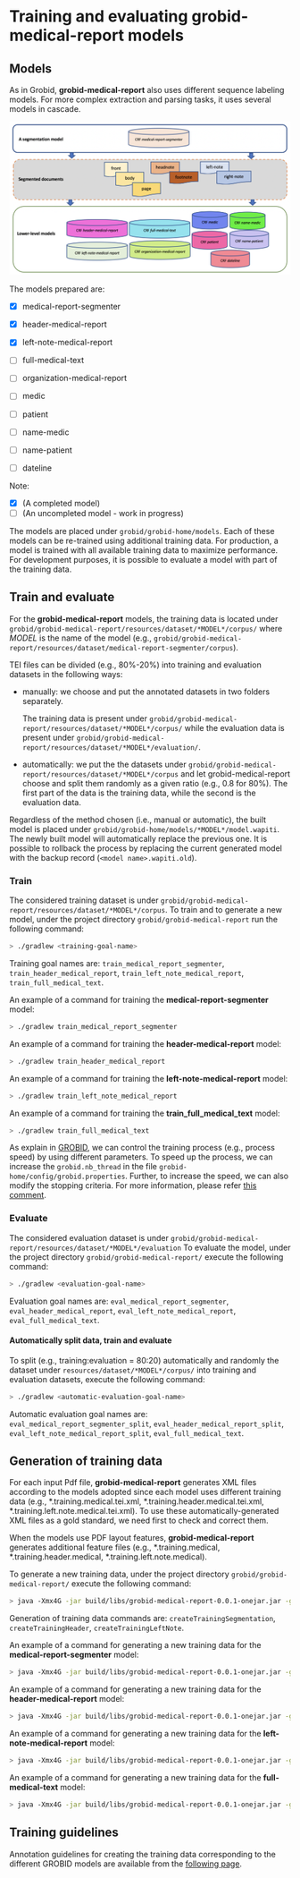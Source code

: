 <h1>Training and evaluating grobid-medical-report models</h1>

## Models

As in Grobid, __grobid-medical-report__ also uses different sequence labeling models. For more complex extraction and parsing tasks, it uses several models in cascade.

![Models_grobid_medical_report](img/Training_the_medical_report_models.png)

The models prepared are:

- [x] medical-report-segmenter

- [x] header-medical-report

- [x] left-note-medical-report

- [ ] full-medical-text

- [ ] organization-medical-report

- [ ] medic

- [ ] patient

- [ ] name-medic

- [ ] name-patient

- [ ] dateline

Note:
- [x] (A completed model)
- [ ] (An uncompleted model - work in progress)

The models are placed under `grobid/grobid-home/models`. Each of these models can be re-trained using additional training data. For production, a model is trained with all available training data to maximize performance. For development purposes, it is possible to evaluate a model with part of the training data.

## Train and evaluate

For the __grobid-medical-report__ models, the training data is located under `grobid/grobid-medical-report/resources/dataset/*MODEL*/corpus/` where *MODEL* is the name of the model (e.g., `grobid/grobid-medical-report/resources/dataset/medical-report-segmenter/corpus`).

TEI files can be divided (e.g., 80%-20%) into training and evaluation datasets in the following ways: 

- manually: we choose and put the annotated datasets in two folders separately.
  
    The training data is present under `grobid/grobid-medical-report/resources/dataset/*MODEL*/corpus/` while the evaluation data is present under  `grobid/grobid-medical-report/resources/dataset/*MODEL*/evaluation/`.


- automatically: we put the the datasets under `grobid/grobid-medical-report/resources/dataset/*MODEL*/corpus` and let grobid-medical-report choose and split them randomly as a given ratio (e.g., 0.8 for 80%). The first part of the data is the training data, while the second is the evaluation data.

Regardless of the method chosen (i.e., manual or automatic), the built model is placed under `grobid/grobid-home/models/*MODEL*/model.wapiti`. The newly built model will automatically replace the previous one. It is possible to rollback the process by replacing the current generated model with the backup record (`<model name>.wapiti.old`).

### Train
The considered training dataset is under `grobid/grobid-medical-report/resources/dataset/*MODEL*/corpus`.
To train and to generate a new model, under the project directory `grobid/grobid-medical-report` run the following command:

```bash
> ./gradlew <training-goal-name>
```
Training goal names are: `train_medical_report_segmenter`, `train_header_medical_report`, `train_left_note_medical_report`, `train_full_medical_text`.

An example of a command for training the __medical-report-segmenter__ model:
```bash
> ./gradlew train_medical_report_segmenter
```

An example of a command for training the __header-medical-report__ model: 
```bash
> ./gradlew train_header_medical_report
```

An example of a command for training the __left-note-medical-report__ model: 
```bash
> ./gradlew train_left_note_medical_report
```

An example of a command for training the __train_full_medical_text__ model:
```bash
> ./gradlew train_full_medical_text
```

As explain in [GROBID](https://grobid.readthedocs.io/en/latest/Training-the-models-of-Grobid/#train-and-evaluation-separately), we can control the training process (e.g., process speed) by using different parameters. To speed up the process, we can increase the `grobid.nb_thread` in the file `grobid-home/config/grobid.properties`. Further, to increase the speed, we can also modify the stopping criteria. For more information, please refer [this comment](https://github.com/kermitt2/grobid/issues/336#issuecomment-412516422).

### Evaluate
The considered evaluation dataset is under `grobid/grobid-medical-report/resources/dataset/*MODEL*/evaluation`
To evaluate the model, under the project directory `grobid/grobid-medical-report/` execute the following command:
```bash
> ./gradlew <evaluation-goal-name>
```

Evaluation goal names are: `eval_medical_report_segmenter`, `eval_header_medical_report`, `eval_left_note_medical_report`, `eval_full_medical_text`.

#### Automatically split data, train and evaluate
To split (e.g., training:evaluation = 80:20) automatically and randomly the dataset under `resources/dataset/*MODEL*/corpus/` into training and evaluation datasets, execute the following command:

```bash
> ./gradlew <automatic-evaluation-goal-name>
```

Automatic evaluation goal names are: `eval_medical_report_segmenter_split`, `eval_header_medical_report_split`, `eval_left_note_medical_report_split`, `eval_full_medical_text`.


## Generation of training data

For each input Pdf file, __grobid-medical-report__ generates XML files according to the models adopted since each model uses different training data (e.g., *.training.medical.tei.xml, *.training.header.medical.tei.xml, *.training.left.note.medical.tei.xml). To use these automatically-generated XML files as a gold standard,  we need first to check and correct them.

When the models use PDF layout features, __grobid-medical-report__ generates additional feature files (e.g., *.training.medical, *.training.header.medical, *.training.left.note.medical).

To generate a new training data, under the project directory `grobid/grobid-medical-report/` execute the following command:

```bash
> java -Xmx4G -jar build/libs/grobid-medical-report-0.0.1-onejar.jar -gH ../grobid-home -dIn ~/path_to_input_directory/ -dOut ~/path_to_output_directory -exe <generation-of-training-data-command>
```

Generation of training data commands are: `createTrainingSegmentation`, `createTrainingHeader`, `createTrainingLeftNote`.

An example of a command for generating a new training data for the __medical-report-segmenter__ model: 
```bash
> java -Xmx4G -jar build/libs/grobid-medical-report-0.0.1-onejar.jar -gH ../grobid-home -dIn ~/path_to_input_directory/ -dOut ~/path_to_output_directory -exe createTrainingSegmentation
```

An example of a command for generating a new training data for the __header-medical-report__ model: 
```bash
> java -Xmx4G -jar build/libs/grobid-medical-report-0.0.1-onejar.jar -gH ../grobid-home -dIn ~/path_to_input_directory/ -dOut ~/path_to_output_directory -exe createTrainingHeader
```

An example of a command for generating a new training data for the __left-note-medical-report__ model:
```bash
> java -Xmx4G -jar build/libs/grobid-medical-report-0.0.1-onejar.jar -gH ../grobid-home -dIn ~/path_to_input_directory/ -dOut ~/path_to_output_directory -exe createTrainingLeftNote
```

An example of a command for generating a new training data for the __full-medical-text__ model:
```bash
> java -Xmx4G -jar build/libs/grobid-medical-report-0.0.1-onejar.jar -gH ../grobid-home -dIn ~/path_to_input_directory/ -dOut ~/path_to_output_directory -exe createTrainingFullMedicalText
```

<!---Note for developers:

To create new blank training data (files containing the features and the text without any label), we need to uncomment createBlankTrainingFromPDF method in batch processing for each model. For example:
- uncomment createBlankTrainingFromPDF method in the createTrainingMedicalSegmentationBatch in MedicalReportParser class;
OR 
- uncomment createBlankTrainingFromPDF method in the createTrainingMedicalHeaderBatch in HeaderMedicalParser class 
etc...

--->

## Training guidelines

Annotation guidelines for creating the training data corresponding to the different GROBID models are available from the [following page](training/General-principles.md).
